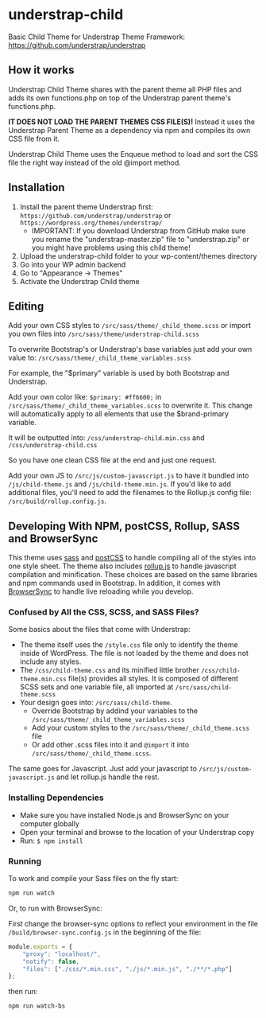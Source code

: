 # understrap-child
Basic Child Theme for Understrap Theme Framework: https://github.com/understrap/understrap

## How it works
Understrap Child Theme shares with the parent theme all PHP files and adds its own functions.php on top of the Understrap parent theme's functions.php.

**IT DOES NOT LOAD THE PARENT THEMES CSS FILE(S)!** Instead it uses the Understrap Parent Theme as a dependency via npm and compiles its own CSS file from it.

Understrap Child Theme uses the Enqueue method to load and sort the CSS file the right way instead of the old @import method.

## Installation
1. Install the parent theme Understrap first: `https://github.com/understrap/understrap` or `https://wordpress.org/themes/understrap/`
   - IMPORTANT: If you download Understrap from GitHub make sure you rename the "understrap-master.zip" file to "understrap.zip" or you might have problems using this child theme!
1. Upload the understrap-child folder to your wp-content/themes directory
1. Go into your WP admin backend 
1. Go to "Appearance -> Themes"
1. Activate the Understrap Child theme

## Editing
Add your own CSS styles to `/src/sass/theme/_child_theme.scss`
or import you own files into `/src/sass/theme/understrap-child.scss`

To overwrite Bootstrap's or Understrap's base variables just add your own value to:
`/src/sass/theme/_child_theme_variables.scss`

For example, the "$primary" variable is used by both Bootstrap and Understrap.

Add your own color like: `$primary: #ff6600;` in `/src/sass/theme/_child_theme_variables.scss` to overwrite it. This change will automatically apply to all elements that use the $brand-primary variable.

It will be outputted into:
`/css/understrap-child.min.css` and `/css/understrap-child.css`

So you have one clean CSS file at the end and just one request.

Add your own JS to `/src/js/custom-javascript.js` to have it bundled into `/js/child-theme.js` and `/js/child-theme.min.js`. If you'd like to add additional files, you'll need to add the filenames to the Rollup.js config file: `/src/build/rollup.config.js`.

## Developing With NPM, postCSS, Rollup, SASS and BrowserSync

This theme uses [sass](https://www.npmjs.com/package/sass) and [postCSS](https://postcss.org) to handle compiling all of the styles into one style sheet. The theme also includes [rollup.js](https://www.rollupjs.org/) to handle javascript compilation and minification. These choices are based on the same libraries and npm commands used in Bootstrap. In addition, it comes with [BrowserSync](http://browsersync.io) to handle live reloading while you develop.

### Confused by All the CSS, SCSS, and SASS Files?

Some basics about the files that come with Understrap:
- The theme itself uses the `/style.css` file only to identify the theme inside of WordPress. The file is not loaded by the theme and does not include any styles.
- The `/css/child-theme.css` and its minified little brother `/css/child-theme.min.css` file(s) provides all styles. It is composed of different SCSS sets and one variable file, all imported at `/src/sass/child-theme.scss`
- Your design goes into: `/src/sass/child-theme`.
  - Override Bootstrap by addind your variables to the `/src/sass/theme/_child_theme_variables.scss`
  - Add your custom styles to the `/src/sass/theme/_child_theme.scss` file
  - Or add other .scss files into it and `@import` it into `/src/sass/theme/_child_theme.scss`.

The same goes for Javascript. Just add your javascript to `/src/js/custom-javascript.js` and let rollup.js handle the rest.

### Installing Dependencies
- Make sure you have installed Node.js and BrowserSync on your computer globally
- Open your terminal and browse to the location of your Understrap copy
- Run: `$ npm install`

### Running
To work and compile your Sass files on the fly start:

```bash
npm run watch
```

Or, to run with BrowserSync:

First change the browser-sync options to reflect your environment in the file `/build/browser-sync.config.js` in the beginning of the file:
```javascript
module.exports = {
	"proxy": "localhost/",
	"notify": false,
	"files": ["./css/*.min.css", "./js/*.min.js", "./**/*.php"]
};
```

then run: 

```bash
npm run watch-bs
```


